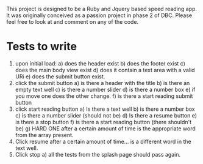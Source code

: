 This project is designed to be a Ruby and Jquery based speed reading app.  It was originally conceived as a passion project in phase 2 of DBC.  Please feel free to look at and comment on any of the code.
# Tests to write
1) upon initial load:
  a) does the header exist
  b) does the footer exist
  c) does the main body view exist
  d) does it contain a text area with a valid URi
  e) does the submit button exist.
2) click the submit button
  a) is there a header with the title
  b) is there an empty text well
  c) is there a number slider
  d) is there a number box
  e) if you move one does the other change.
  f) is there a start reading submit button
3) click start reading button
  a) Is there a text well
  b) is there a number box
  c) is there a number slider (should not be)
  d) Is there a resume button
  e) is there a stop button
  f) is there a start reading button (there shouldn't be)
  g) HARD ONE after a certain amount of time is the appropriate word from the array present.
4) Click resume
  after a certain amount of time... is a different word in the text well.
5) Click stop
  a) all the tests from the splash page should pass again.
